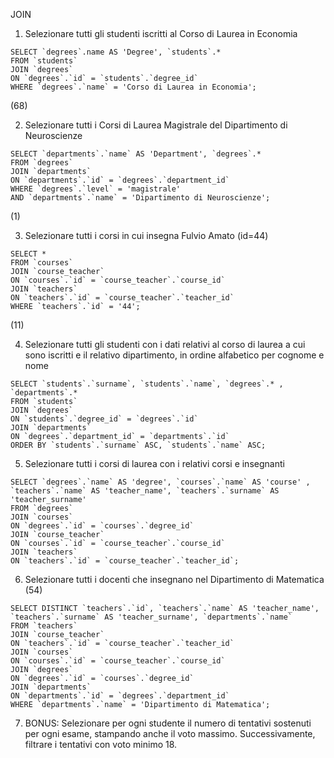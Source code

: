 JOIN

1. Selezionare tutti gli studenti iscritti al Corso di Laurea in Economia
```
SELECT `degrees`.name AS 'Degree', `students`.*
FROM `students`
JOIN `degrees`
ON `degrees`.`id` = `students`.`degree_id`
WHERE `degrees`.`name` = 'Corso di Laurea in Economia';
```
(68)

2. Selezionare tutti i Corsi di Laurea Magistrale del Dipartimento di Neuroscienze
```
SELECT `departments`.`name` AS 'Department', `degrees`.*
FROM `degrees`
JOIN `departments`
ON `departments`.`id` = `degrees`.`department_id`
WHERE `degrees`.`level` = 'magistrale'
AND `departments`.`name` = 'Dipartimento di Neuroscienze';
```
(1)

3. Selezionare tutti i corsi in cui insegna Fulvio Amato (id=44)
```
SELECT *
FROM `courses`
JOIN `course_teacher`
ON `courses`.`id` = `course_teacher`.`course_id`
JOIN `teachers`
ON `teachers`.`id` = `course_teacher`.`teacher_id`
WHERE `teachers`.`id` = '44';
```
(11)

4. Selezionare tutti gli studenti con i dati relativi al corso di laurea a cui sono iscritti e il relativo dipartimento, in ordine alfabetico per cognome e nome
```
SELECT `students`.`surname`, `students`.`name`, `degrees`.* , `departments`.*
FROM `students`
JOIN `degrees`
ON `students`.`degree_id` = `degrees`.`id`
JOIN `departments`
ON `degrees`.`department_id` = `departments`.`id`
ORDER BY `students`.`surname` ASC, `students`.`name` ASC;
```

5. Selezionare tutti i corsi di laurea con i relativi corsi e insegnanti
```
SELECT `degrees`.`name` AS 'degree', `courses`.`name` AS 'course' , `teachers`.`name` AS 'teacher_name', `teachers`.`surname` AS 'teacher_surname'
FROM `degrees`
JOIN `courses`
ON `degrees`.`id` = `courses`.`degree_id`
JOIN `course_teacher`
ON `courses`.`id` = `course_teacher`.`course_id`
JOIN `teachers`
ON `teachers`.`id` = `course_teacher`.`teacher_id`;
```

6. Selezionare tutti i docenti che insegnano nel Dipartimento di Matematica (54)
```
SELECT DISTINCT `teachers`.`id`, `teachers`.`name` AS 'teacher_name', `teachers`.`surname` AS 'teacher_surname', `departments`.`name`
FROM `teachers`
JOIN `course_teacher`
ON `teachers`.`id` = `course_teacher`.`teacher_id`
JOIN `courses`
ON `courses`.`id` = `course_teacher`.`course_id`
JOIN `degrees`
ON `degrees`.`id` = `courses`.`degree_id`
JOIN `departments`
ON `departments`.`id` = `degrees`.`department_id`
WHERE `departments`.`name` = 'Dipartimento di Matematica';
```

7. BONUS: Selezionare per ogni studente il numero di tentativi sostenuti per ogni esame, stampando anche il voto massimo. Successivamente, filtrare i tentativi con voto minimo 18.
